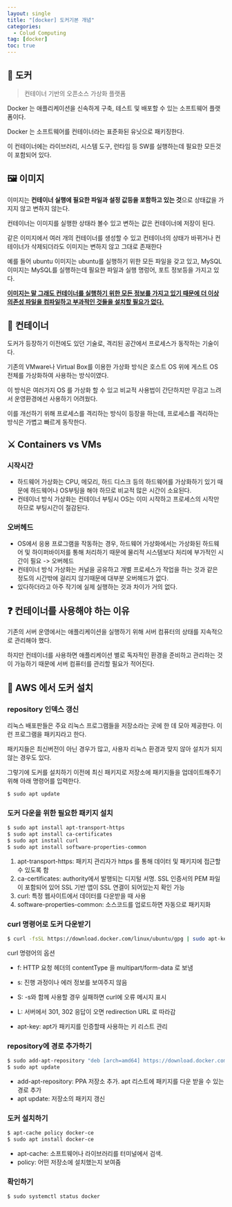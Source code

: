 ```yaml
---
layout: single
title: "[docker] 도커기본 개념"
categories:
  - Colud Computing
tag: [docker]
toc: true
---
```


## 🐋 도커

> 컨테이너 기반의 오픈소스 가상화 플랫폼

Docker 는 애플리케이션을 신속하게 구축, 테스트 및 배포할 수 있는 소프트웨어 플랫폼이다.

Docker 는 소프트웨어를 컨테이너라는 표준화된 유닛으로 패키징한다.

이 컨테이너에는 라이브러리, 시스템 도구, 런타임 등 SW를 실행하는데 필요한 모든것이 포함되어 있다.

## 🖼️ 이미지

이미지는 **컨테이너 실행에 필요한 파일과 설정 값등을 포함하고 있는 것**으로 상태값을 가지지 않고 변하지 않는다.

컨테이너는 이미지를 실행한 상태라 볼수 있고 변하는 값은 컨테이너에 저장이 된다.

같은 이미지에서 여러 개의 컨테이너를 생성할 수 있고 컨테이너의 상태가 바뀌거나 컨테이너가 삭제되더라도 이미지는 변하지 않고 그대로 존재한다

예를 들어 ubuntu 이미지는 ubuntu를 실행하기 위한 모든 파일을 갖고 있고, MySQL 이미지는 MySQL를 실행하는데 필요한 파일과 실행 명렁어, 포트 정보등을 가지고 있다.

**<U>이미지는 말 그래도 컨테이너를 실행하기 위한 모든 정보를 가지고 있기 때문에 더 이상 의존성 파일을 컴파일하고 부과적인 것들을 설치할 필요가 없다.</U>**

## 🚢 컨테이너

도커가 등장하기 이전에도 있던 기술로, 격리된 공간에서 프로세스가 동작하는 기술이다.

기존의 VMware나 Virtual Box를 이용한 가상화 방식은 호스트 OS 위에 게스트 OS 전체를 가상화하여 사용하는 방식이였다.

이 방식은 여러가지 OS 를 가상화 할 수 있고 비교적 사용법이 간단하지만 무검고 느려서 운영환경에선 사용하기 어려웠다.

이를 개선하기 위해 프로세스를 격리하는 방식이 등장을 하는데, 프로세스를 격리하는 방식은 가볍고 빠르게 동작한다.

## ⚔️ Containers vs VMs

### 시작시간

- 하드웨어 가상화는 CPU, 메모리, 하드 디스크 등의 하드웨어를 가상화하기 있기 때문에 하드웨어나 OS부팅을 해야 하므로 비교적 많은 시간이 소요된다.
- 컨테이너 방식 가상화는 컨테이너 부팅시 OS는 이미 시작하고 프로세스의 시작만 하므로 부팅시간이 절감된다.

### 오버헤드

- OS에서 응용 프로그램을 작동하는 경우, 하드웨어 가상화에서는 가상화된 하드웨어 및 하이퍼바이저를 통해 처리하기 때문에 물리적 시스템보다 처리에 부가적인 시간이 필요 -> 오버헤드
- 컨테이너 방식 가상화는 커널을 공유하고 개별 프로세스가 작업을 하는 것과 같은 정도의 시간밖에 걸리지 않기때문에 대부분 오버헤드가 없다.
- 있다하더라고 아주 작기에 실제 실행하는 것과 차이가 거의 없다.

## ❓ 컨테이너를 사용해야 하는 이유

기존의 서버 운영에서는 애플리케이션을 실행하기 위해 서버 컴퓨터의 상태를 지속적으로 관리해야 했다.

하지만 컨테이너를 사용하면 애플리케이션 별로 독자적인 환경을 준비하고 관리하는 것이 가능하기 때문에 서버 컴퓨터를 관리할 필요가 적어진다.

## 💾 AWS 에서 도커 설치

### repository 인덱스 갱신

리눅스 배포판들은 주요 리눅스 프로그램들을 저장소라는 곳에 한 데 모아 제공한다. 이런 프로그램을 패키지라고 한다.

패키지들은 최신버전이 아닌 경우가 많고, 사용자 리눅스 환경과 맞지 않아 설치가 되지 않는 경우도 있다.

그렇기에 도커를 설치하기 이전에 최신 패키지로 저장소에
패키지들을 업데이트해주기 위해 아래 명령어를 입력한다.

```bash
$ sudo apt update
```

### 도커 다운을 위한 필요한 패키지 설치

```bash
$ sudo apt install apt-transport-https
$ sudo apt install ca-certificates
$ sudo apt install curl
$ sudo apt install software-properties-common
```

1. apt-transport-https: 패키지 관리자가 https 를 통해 데이터 및 패키지에 접근할 수 있도록 함
1. ca-certificates: authority에서 발행되는 디지털 서명. SSL 인증서의 PEM 파일이 포함되어 있어 SSL 기반 앱이 SSL 연결이 되어있는지 확인 가능
1. curl: 특정 웹사이트에서 데이터를 다운받을 때 사용
1. software-properties-common: 소스코드를 업로드하면 자동으로 패키지화

### curl 명령어로 도커 다운받기

```bash
$ curl -fsSL https://download.docker.com/linux/ubuntu/gpg | sudo apt-key add
```

curl 명령어의 옵션

- f: HTTP 요청 헤더의 contentType 을 multipart/form-data 로 보냄
- s: 진행 과정이나 에러 정보를 보여주지 않음
- S: -s와 함께 사용할 경우 실패하면 curl에 오류 메시지 표시
- L: 서버에서 301, 302 응답이 오면 redirection URL 로 따라감

- apt-key: apt가 패키지를 인증할때 사용하는 키 리스트 관리

### repository에 경로 추가하기

```bash
$ sudo add-apt-repository "deb [arch=amd64] https://download.docker.com/linux/ubuntu bionic stable"
$ sudo apt update
```

- add-apt-repository: PPA 저장소 추가. apt 리스트에 패키지를 다운 받을 수 있는 경로 추가
- apt update: 저장소의 패키지 갱신

### 도커 설치하기

```bash
$ apt-cache policy docker-ce
$ sudo apt install docker-ce
```

- apt-cache: 소프트웨어나 라이브러리를 터미널에서 검색.
- policy: 어떤 저장소에 설치했는지 보여줌

### 확인하기

```bash
$ sudo systemctl status docker
```
